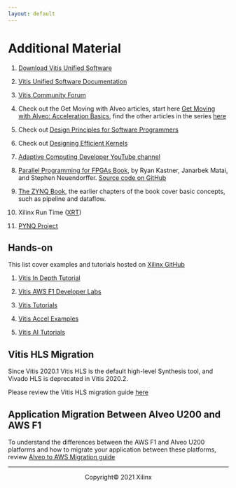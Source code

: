 ```yaml
---
layout: default
---
```


# Additional Material

1. [Download Vitis Unified Software](https://www.xilinx.com/support/download/index.html/content/xilinx/en/downloadNav/vitis.html)

1. [Vitis Unified Software Documentation](https://docs.xilinx.com/v/u/en-US/ug1416-vitis-documentation)

1. [Vitis Community Forum](https://support.xilinx.com/s/topic/0TO2E000000YKYAWA4/vitis-acceleration-acceleration?language=en_US)

1. Check out the Get Moving with Alveo articles, start here [Get Moving with Alveo: Acceleration Basics](https://developer.xilinx.com/en/articles/acceleration-basics.html), find the other articles in the series [here](https://developer.xilinx.com/en/articles.html)

1. Check out [Design Principles for Software Programmers](https://docs.xilinx.com/r/en-US/ug1399-vitis-hls/Design-Principles-for-Software-Programmers)

1. Check out [Designing Efficient Kernels](https://docs.xilinx.com/r/en-US/ug1399-vitis-hls/Designing-Efficient-Kernels)

1. [Adaptive Computing Developer YouTube channel](https://www.youtube.com/channel/UCkzIS3hJplxSbVRxRQJW4Ow)

1. [Parallel Programming for FPGAs Book](https://arxiv.org/pdf/1805.03648.pdf), by Ryan Kastner, Janarbek Matai, and Stephen Neuendorffer. [Source code on GitHub](https://github.com/KastnerRG/pp4fpgas)

1. [The ZYNQ Book](http://www.zynqbook.com/), the earlier chapters of the book cover basic concepts, such as pipeline and dataflow.

1. Xilinx Run Time ([XRT](https://github.com/Xilinx/XRT))

1. [PYNQ Project](http://www.pynq.io/)


## Hands-on

This list cover examples and tutorials hosted on [Xilinx GitHub](https://github.com/Xilinx)

1. [Vitis In Depth Tutorial](https://github.com/Xilinx/Vitis-In-Depth-Tutorial)

1. [Vitis AWS F1 Developer Labs](https://github.com/Xilinx/Vitis-AWS-F1-Developer-Labs)

1. [Vitis Tutorials](https://github.com/Xilinx/Vitis-Tutorials)

1. [Vitis Accel Examples](https://github.com/Xilinx/Vitis_Accel_Examples)

1. [Vitis AI Tutorials](https://github.com/Xilinx/Vitis-AI-Tutorials)

## Vitis HLS Migration

Since Vitis 2020.1 Vitis HLS is the default high-level Synthesis tool, and Vivado HLS is deprecated in Vitis 2020.2.

Please review the Vitis HLS migration guide [here](https://www.xilinx.com/html_docs/xilinx2020_2/vitis_doc/migrating_to_vitis_hls.html#orj1568775346815)

## Application Migration Between Alveo U200 and AWS F1

To understand the differences between the AWS F1 and Alveo U200 platforms and how to migrate your application between these platforms, review [Alveo to AWS Migration guide](https://github.com/aws/aws-fpga/blob/master/Vitis/docs/Alveo_to_AWS_F1_Migration.md)

---------------------------------------
<p align="center">Copyright&copy; 2021 Xilinx</p>